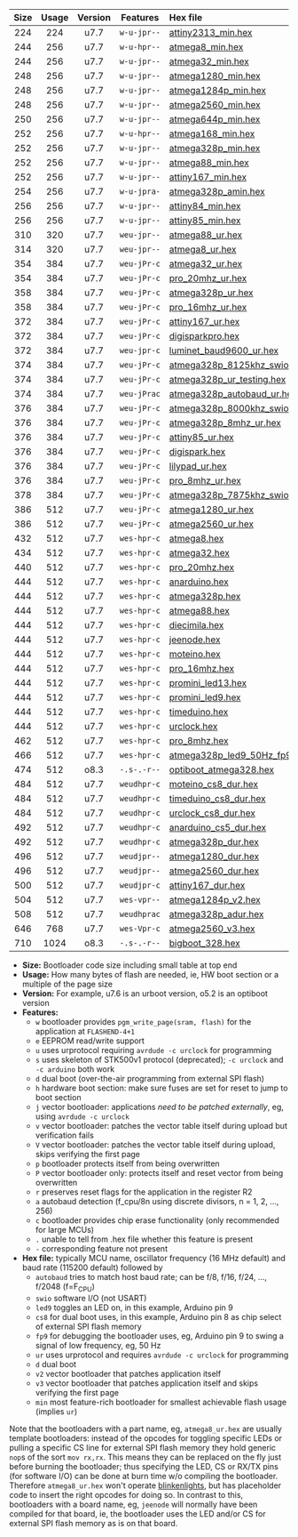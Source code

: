 |Size|Usage|Version|Features|Hex file|
|:-:|:-:|:-:|:-:|:--|
|224|224|u7.7|`w-u-jpr--`|[attiny2313_min.hex](https://raw.githubusercontent.com/stefanrueger/urboot/main/src/all/attiny2313_min.hex)|
|244|256|u7.7|`w-u-hpr--`|[atmega8_min.hex](https://raw.githubusercontent.com/stefanrueger/urboot/main/src/all/atmega8_min.hex)|
|244|256|u7.7|`w-u-jpr--`|[atmega32_min.hex](https://raw.githubusercontent.com/stefanrueger/urboot/main/src/all/atmega32_min.hex)|
|248|256|u7.7|`w-u-jpr--`|[atmega1280_min.hex](https://raw.githubusercontent.com/stefanrueger/urboot/main/src/all/atmega1280_min.hex)|
|248|256|u7.7|`w-u-jpr--`|[atmega1284p_min.hex](https://raw.githubusercontent.com/stefanrueger/urboot/main/src/all/atmega1284p_min.hex)|
|248|256|u7.7|`w-u-jpr--`|[atmega2560_min.hex](https://raw.githubusercontent.com/stefanrueger/urboot/main/src/all/atmega2560_min.hex)|
|250|256|u7.7|`w-u-jpr--`|[atmega644p_min.hex](https://raw.githubusercontent.com/stefanrueger/urboot/main/src/all/atmega644p_min.hex)|
|252|256|u7.7|`w-u-hpr--`|[atmega168_min.hex](https://raw.githubusercontent.com/stefanrueger/urboot/main/src/all/atmega168_min.hex)|
|252|256|u7.7|`w-u-jpr--`|[atmega328p_min.hex](https://raw.githubusercontent.com/stefanrueger/urboot/main/src/all/atmega328p_min.hex)|
|252|256|u7.7|`w-u-jpr--`|[atmega88_min.hex](https://raw.githubusercontent.com/stefanrueger/urboot/main/src/all/atmega88_min.hex)|
|252|256|u7.7|`w-u-jpr--`|[attiny167_min.hex](https://raw.githubusercontent.com/stefanrueger/urboot/main/src/all/attiny167_min.hex)|
|254|256|u7.7|`w-u-jpra-`|[atmega328p_amin.hex](https://raw.githubusercontent.com/stefanrueger/urboot/main/src/all/atmega328p_amin.hex)|
|256|256|u7.7|`w-u-jpr--`|[attiny84_min.hex](https://raw.githubusercontent.com/stefanrueger/urboot/main/src/all/attiny84_min.hex)|
|256|256|u7.7|`w-u-jpr--`|[attiny85_min.hex](https://raw.githubusercontent.com/stefanrueger/urboot/main/src/all/attiny85_min.hex)|
|310|320|u7.7|`weu-jpr--`|[atmega88_ur.hex](https://raw.githubusercontent.com/stefanrueger/urboot/main/src/all/atmega88_ur.hex)|
|314|320|u7.7|`weu-jpr--`|[atmega8_ur.hex](https://raw.githubusercontent.com/stefanrueger/urboot/main/src/all/atmega8_ur.hex)|
|354|384|u7.7|`weu-jPr-c`|[atmega32_ur.hex](https://raw.githubusercontent.com/stefanrueger/urboot/main/src/all/atmega32_ur.hex)|
|354|384|u7.7|`weu-jPr-c`|[pro_20mhz_ur.hex](https://raw.githubusercontent.com/stefanrueger/urboot/main/src/all/pro_20mhz_ur.hex)|
|358|384|u7.7|`weu-jPr-c`|[atmega328p_ur.hex](https://raw.githubusercontent.com/stefanrueger/urboot/main/src/all/atmega328p_ur.hex)|
|358|384|u7.7|`weu-jPr-c`|[pro_16mhz_ur.hex](https://raw.githubusercontent.com/stefanrueger/urboot/main/src/all/pro_16mhz_ur.hex)|
|372|384|u7.7|`weu-jPr-c`|[attiny167_ur.hex](https://raw.githubusercontent.com/stefanrueger/urboot/main/src/all/attiny167_ur.hex)|
|372|384|u7.7|`weu-jPr-c`|[digisparkpro.hex](https://raw.githubusercontent.com/stefanrueger/urboot/main/src/all/digisparkpro.hex)|
|372|384|u7.7|`weu-jpr-c`|[luminet_baud9600_ur.hex](https://raw.githubusercontent.com/stefanrueger/urboot/main/src/all/luminet_baud9600_ur.hex)|
|374|384|u7.7|`weu-jPr-c`|[atmega328p_8125khz_swio_ur.hex](https://raw.githubusercontent.com/stefanrueger/urboot/main/src/all/atmega328p_8125khz_swio_ur.hex)|
|374|384|u7.7|`weu-jPr-c`|[atmega328p_ur_testing.hex](https://raw.githubusercontent.com/stefanrueger/urboot/main/src/all/atmega328p_ur_testing.hex)|
|374|384|u7.7|`weu-jPrac`|[atmega328p_autobaud_ur.hex](https://raw.githubusercontent.com/stefanrueger/urboot/main/src/all/atmega328p_autobaud_ur.hex)|
|376|384|u7.7|`weu-jPr-c`|[atmega328p_8000khz_swio_ur.hex](https://raw.githubusercontent.com/stefanrueger/urboot/main/src/all/atmega328p_8000khz_swio_ur.hex)|
|376|384|u7.7|`weu-jPr-c`|[atmega328p_8mhz_ur.hex](https://raw.githubusercontent.com/stefanrueger/urboot/main/src/all/atmega328p_8mhz_ur.hex)|
|376|384|u7.7|`weu-jPr-c`|[attiny85_ur.hex](https://raw.githubusercontent.com/stefanrueger/urboot/main/src/all/attiny85_ur.hex)|
|376|384|u7.7|`weu-jPr-c`|[digispark.hex](https://raw.githubusercontent.com/stefanrueger/urboot/main/src/all/digispark.hex)|
|376|384|u7.7|`weu-jPr-c`|[lilypad_ur.hex](https://raw.githubusercontent.com/stefanrueger/urboot/main/src/all/lilypad_ur.hex)|
|376|384|u7.7|`weu-jPr-c`|[pro_8mhz_ur.hex](https://raw.githubusercontent.com/stefanrueger/urboot/main/src/all/pro_8mhz_ur.hex)|
|378|384|u7.7|`weu-jPr-c`|[atmega328p_7875khz_swio_ur.hex](https://raw.githubusercontent.com/stefanrueger/urboot/main/src/all/atmega328p_7875khz_swio_ur.hex)|
|386|512|u7.7|`weu-jPr-c`|[atmega1280_ur.hex](https://raw.githubusercontent.com/stefanrueger/urboot/main/src/all/atmega1280_ur.hex)|
|386|512|u7.7|`weu-jPr-c`|[atmega2560_ur.hex](https://raw.githubusercontent.com/stefanrueger/urboot/main/src/all/atmega2560_ur.hex)|
|432|512|u7.7|`wes-hpr-c`|[atmega8.hex](https://raw.githubusercontent.com/stefanrueger/urboot/main/src/all/atmega8.hex)|
|434|512|u7.7|`wes-hpr-c`|[atmega32.hex](https://raw.githubusercontent.com/stefanrueger/urboot/main/src/all/atmega32.hex)|
|440|512|u7.7|`wes-hpr-c`|[pro_20mhz.hex](https://raw.githubusercontent.com/stefanrueger/urboot/main/src/all/pro_20mhz.hex)|
|444|512|u7.7|`wes-hpr-c`|[anarduino.hex](https://raw.githubusercontent.com/stefanrueger/urboot/main/src/all/anarduino.hex)|
|444|512|u7.7|`wes-hpr-c`|[atmega328p.hex](https://raw.githubusercontent.com/stefanrueger/urboot/main/src/all/atmega328p.hex)|
|444|512|u7.7|`wes-hpr-c`|[atmega88.hex](https://raw.githubusercontent.com/stefanrueger/urboot/main/src/all/atmega88.hex)|
|444|512|u7.7|`wes-hpr-c`|[diecimila.hex](https://raw.githubusercontent.com/stefanrueger/urboot/main/src/all/diecimila.hex)|
|444|512|u7.7|`wes-hpr-c`|[jeenode.hex](https://raw.githubusercontent.com/stefanrueger/urboot/main/src/all/jeenode.hex)|
|444|512|u7.7|`wes-hpr-c`|[moteino.hex](https://raw.githubusercontent.com/stefanrueger/urboot/main/src/all/moteino.hex)|
|444|512|u7.7|`wes-hpr-c`|[pro_16mhz.hex](https://raw.githubusercontent.com/stefanrueger/urboot/main/src/all/pro_16mhz.hex)|
|444|512|u7.7|`wes-hpr-c`|[promini_led13.hex](https://raw.githubusercontent.com/stefanrueger/urboot/main/src/all/promini_led13.hex)|
|444|512|u7.7|`wes-hpr-c`|[promini_led9.hex](https://raw.githubusercontent.com/stefanrueger/urboot/main/src/all/promini_led9.hex)|
|444|512|u7.7|`wes-hpr-c`|[timeduino.hex](https://raw.githubusercontent.com/stefanrueger/urboot/main/src/all/timeduino.hex)|
|444|512|u7.7|`wes-hpr-c`|[urclock.hex](https://raw.githubusercontent.com/stefanrueger/urboot/main/src/all/urclock.hex)|
|462|512|u7.7|`wes-hpr-c`|[pro_8mhz.hex](https://raw.githubusercontent.com/stefanrueger/urboot/main/src/all/pro_8mhz.hex)|
|466|512|u7.7|`wes-hpr-c`|[atmega328p_led9_50Hz_fp9.hex](https://raw.githubusercontent.com/stefanrueger/urboot/main/src/all/atmega328p_led9_50Hz_fp9.hex)|
|474|512|o8.3|`-.s-.-r--`|[optiboot_atmega328.hex](https://raw.githubusercontent.com/stefanrueger/urboot/main/src/all/optiboot_atmega328.hex)|
|484|512|u7.7|`weudhpr-c`|[moteino_cs8_dur.hex](https://raw.githubusercontent.com/stefanrueger/urboot/main/src/all/moteino_cs8_dur.hex)|
|484|512|u7.7|`weudhpr-c`|[timeduino_cs8_dur.hex](https://raw.githubusercontent.com/stefanrueger/urboot/main/src/all/timeduino_cs8_dur.hex)|
|484|512|u7.7|`weudhpr-c`|[urclock_cs8_dur.hex](https://raw.githubusercontent.com/stefanrueger/urboot/main/src/all/urclock_cs8_dur.hex)|
|492|512|u7.7|`weudhpr-c`|[anarduino_cs5_dur.hex](https://raw.githubusercontent.com/stefanrueger/urboot/main/src/all/anarduino_cs5_dur.hex)|
|492|512|u7.7|`weudhpr-c`|[atmega328p_dur.hex](https://raw.githubusercontent.com/stefanrueger/urboot/main/src/all/atmega328p_dur.hex)|
|496|512|u7.7|`weudjpr--`|[atmega1280_dur.hex](https://raw.githubusercontent.com/stefanrueger/urboot/main/src/all/atmega1280_dur.hex)|
|496|512|u7.7|`weudjpr--`|[atmega2560_dur.hex](https://raw.githubusercontent.com/stefanrueger/urboot/main/src/all/atmega2560_dur.hex)|
|500|512|u7.7|`weudjpr-c`|[attiny167_dur.hex](https://raw.githubusercontent.com/stefanrueger/urboot/main/src/all/attiny167_dur.hex)|
|504|512|u7.7|`wes-vpr--`|[atmega1284p_v2.hex](https://raw.githubusercontent.com/stefanrueger/urboot/main/src/all/atmega1284p_v2.hex)|
|508|512|u7.7|`weudhprac`|[atmega328p_adur.hex](https://raw.githubusercontent.com/stefanrueger/urboot/main/src/all/atmega328p_adur.hex)|
|646|768|u7.7|`wes-Vpr-c`|[atmega2560_v3.hex](https://raw.githubusercontent.com/stefanrueger/urboot/main/src/all/atmega2560_v3.hex)|
|710|1024|o8.3|`-.s-.-r--`|[bigboot_328.hex](https://raw.githubusercontent.com/stefanrueger/urboot/main/src/all/bigboot_328.hex)|

- **Size:** Bootloader code size including small table at top end
- **Usage:** How many bytes of flash are needed, ie, HW boot section or a multiple of the page size
- **Version:** For example, u7.6 is an urboot version, o5.2 is an optiboot version
- **Features:**
  + `w` bootloader provides `pgm_write_page(sram, flash)` for the application at `FLASHEND-4+1`
  + `e` EEPROM read/write support
  + `u` uses urprotocol requiring `avrdude -c urclock` for programming
  + `s` uses skeleton of STK500v1 protocol (deprecated); `-c urclock` and `-c arduino` both work
  + `d` dual boot (over-the-air programming from external SPI flash)
  + `h` hardware boot section: make sure fuses are set for reset to jump to boot section
  + `j` vector bootloader: applications *need to be patched externally*, eg, using `avrdude -c urclock`
  + `v` vector bootloader: patches the vector table itself during upload but verification fails
  + `V` vector bootloader: patches the vector table itself during upload, skips verifying the first page
  + `p` bootloader protects itself from being overwritten
  + `P` vector bootloader only: protects itself and reset vector from being overwritten
  + `r` preserves reset flags for the application in the register R2
  + `a` autobaud detection (f_cpu/8n using discrete divisors, n = 1, 2, ..., 256)
  + `c` bootloader provides chip erase functionality (only recommended for large MCUs)
  + `.` unable to tell from .hex file whether this feature is present
  + `-` corresponding feature not present
- **Hex file:** typically MCU name, oscillator frequency (16 MHz default) and baud rate (115200 default) followed by
  + `autobaud` tries to match host baud rate; can be f/8, f/16, f/24, ..., f/2048 (f=F<sub>CPU</sub>)
  + `swio` software I/O (not USART)
  + `led9` toggles an LED on, in this example, Arduino pin 9
  + `cs8` for dual boot uses, in this example, Arduino pin 8 as chip select of external SPI flash memory
  + `fp9` for debugging the bootloader uses, eg, Arduino pin 9 to swing a signal of low frequency, eg, 50 Hz
  + `ur` uses urprotocol and requires `avrdude -c urclock` for programming
  + `d` dual boot
  + `v2` vector bootloader that patches application itself
  + `v3` vector bootloader that patches application itself and skips verifying the first page
  + `min` most feature-rich bootloader for smallest achievable flash usage (implies `ur`)

Note that the bootloaders with a part name, eg, `atmega8_ur.hex` are usually template bootloaders:
instead of the opcodes for toggling specific LEDs or pulling a specific CS line for external SPI
flash memory they hold generic `nop`s of the sort `mov rx,rx`. This means they can be replaced on
the fly just before burning the bootloader; thus specifying the LED, CS or RX/TX pins (for software
I/O) can be done at burn time w/o compiling the bootloader. Therefore `atmega8_ur.hex` won't
operate [blinkenlights](https://en.wikipedia.org/wiki/Blinkenlights), but has placeholder code to
insert the right opcodes for doing so. In contrast to this, bootloaders with a board name, eg,
`jeenode` will normally have been compiled for that board, ie, the bootloader uses the LED and/or
CS for external SPI flash memory as is on that board.
